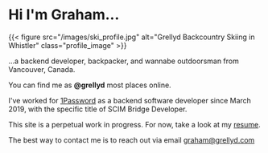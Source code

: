 # Hi I'm Graham...
{{< figure src="/images/ski_profile.jpg" alt="Grellyd Backcountry Skiing in Whistler" class="profile_image" >}}

...a backend developer, backpacker, and wannabe outdoorsman from Vancouver, Canada.

You can find me as **@grellyd** most places online.

I've worked for [1Password](https://1password.com/) as a backend software developer since March 2019, with the specific title of SCIM Bridge Developer.

This site is a perpetual work in progress. For now, take a look at my [resume](/resume).

The best way to contact me is to reach out via email [graham@grellyd.com](mailto:graham@grellyd.com)
